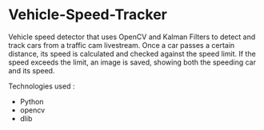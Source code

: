 # Vehicle-Speed-Tracker

Vehicle speed detector that uses OpenCV and Kalman Filters to detect and track cars from a traffic cam livestream. Once a car passes a certain distance, its speed is calculated and checked against the speed limit. If the speed exceeds the limit, an image is saved, showing both the speeding car and its speed.

Technologies used :

- Python
- opencv
- dlib
